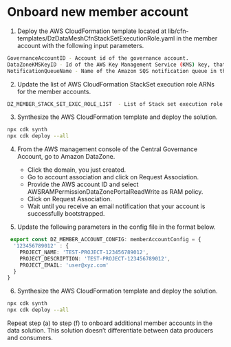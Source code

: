 # Onboard new member account 

1. Deploy the AWS CloudFormation template located at lib/cfn-templates/DzDataMeshCfnStackSetExecutionRole.yaml in the member account with the following input parameters.

```bash
GovernanceAccountID - Account id of the governance account. 
DataZoneKMSKeyID - Id of the AWS Key Management Service (KMS) key, that encrypts the DataZone metadata. 
NotificationQueueName - Name of the Amazon SQS notification queue in the governance account
```

2. Update the list of AWS CloudFormation StackSet execution role ARNs for the member accounts.

```bash
DZ_MEMBER_STACK_SET_EXEC_ROLE_LIST  - List of Stack set execution role arns for the member accounts.
```

3. Synthesize the AWS CloudFormation template and deploy the solution.

```bash
npx cdk synth
npx cdk deploy --all
```

4. From the AWS management console of the Central Governance Account, go to Amazon DataZone.
    - Click the domain, you just created.
    - Go to account association and click on Request Association.
    - Provide the AWS account ID and select AWSRAMPermissionDataZonePortalReadWrite as RAM policy.
    - Click on Request Association.
    - Wait until you receive an email notification that your account is successfully bootstrapped.

5. Update the following parameters in the config file in the format below.

```typescript
 export const DZ_MEMBER_ACCOUNT_CONFIG: memberAccountConfig = {
  '123456789012' : {
    PROJECT_NAME: 'TEST-PROJECT-123456789012',
    PROJECT_DESCRIPTION: 'TEST-PROJECT-123456789012',
    PROJECT_EMAIL: 'user@xyz.com'
  }
}
```

6. Synthesize the AWS CloudFormation template and deploy the solution.

```bash
npx cdk synth
npx cdk deploy --all
```

Repeat step (a) to step (f) to onboard additional member accounts in the data solution. This solution doesn’t differentiate between data producers and consumers.